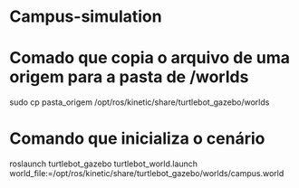 # Campus-simulation

# Comado que copia o arquivo de uma origem para a pasta de /worlds
sudo cp pasta_origem /opt/ros/kinetic/share/turtlebot_gazebo/worlds

# Comando que inicializa o cenário
roslaunch turtlebot_gazebo turtlebot_world.launch world_file:=/opt/ros/kinetic/share/turtlebot_gazebo/worlds/campus.world

